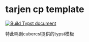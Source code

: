# tarjen cp template

[![Build Typst document](https://github.com/tarjen/tarjen_cp_template/actions/workflows/build.yml/badge.svg)](https://github.com/tarjen/tarjen_cp_template/actions/workflows/build.yml)

特此鸣谢cubercsl提供的typst模板
